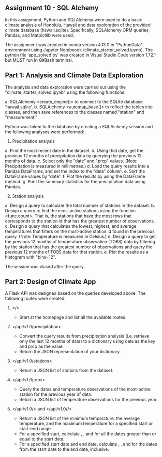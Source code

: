 ## Assignment 10 - SQL Alchemy

In this assignment, Python and SQLAlchemy were used to do a basic climate analysis of Honolulu, Hawaii and data exploration of the provided climate database (hawaii.sqlite). Specifically, SQLAlchemy ORM queries, Pandas, and Matplotlib were used.

The assignment was created in conda version 4.13.0 in "PythonData" environment using Jupyter Noteboook (climate_starter_solved.ipynb).
The python file 'app_solved.py' was created in Visual Studio Code version 1.72.1 but MUST run in GitBash terminal.

## Part 1: Analysis and Climate Data Exploration

The analysis and data exploration were carried out using the "climate_starter_solved.ipynb" using the following functions:

   a. SQLAlchemy <create_engine()> to connect to the SQLite database 'hawaii.sqlite'.
   b. SQLAlchemy <automap_base()> to reflect the tables into classes, and then save references to the classes named "station" and "measurement."

Python was linked to the database by creating a SQLAlchemy session and the following analyses were performed:

1. Precipitation analysis

  a. Find the most recent date in the dataset.
  b. Using that date, get the previous 12 months of precipitation data by querying the previous 12 months of data.
  c. Select only the "date" and "prcp" values. (Note: Precipitation is measured in millimetres.)
  d. Load the query results into a Pandas DataFrame, and set the index to the "date" column.
  e. Sort the DataFrame values by "date".
  f. Plot the results by using the DataFrame <plot> method.
  g. Print the summary statistics for the precipitation data using Pandas.

2. Station analysis

  a. Design a query to calculate the total number of stations in the dataset.
  b. Design a query to find the most-active stations using the function <func.count>. That is, the stations that have the most rows that corresponds to the station id that has the greatest number of observations.
  c. Design a query that calculates the lowest, highest, and average temperatures that filters on the most-active station id found in the previous query. (Note: Temperature is measured in Celsius.)
  d. Design a query to get the previous 12 months of temperature observation (TOBS) data by filtering by the station that has the greatest number of observations and query the previous 12 months of TOBS data for that station.
  e. Plot the results as a histogram with "bins=12".

The session was closed after the query.


## Part 2: Design of Climate App

A Flask API was designed based on the queries developed above. The following routes were created:

1. </>
   - Start at the homepage and list all the available routes.

2. </api/v1.0/precipitation>
   - Convert the query results from precipitation analysis (i.e. retrieve only the last 12 months of data) to a dictionary using date as the key and prcp as the value.
   - Return the JSON representation of your dictionary.

3. </api/v1.0/stations>
   - Return a JSON list of stations from the dataset.

4. </api/v1.0/tobs>
   - Query the dates and temperature observations of the most-active station for the previous year of data.
   - Return a JSON list of temperature observations for the previous year.

5. </api/v1.0/<start>> and </api/v1.0/<start>/<end>>
   - Return a JSON list of the minimum temperature, the average temperature, and the maximum temperature for a specified start or start-end range.
   - For a specified start, calculate <TMIN>, <TAVG>, and <TMAX> for all the dates greater than or equal to the start date.
   - For a specified start date and end date, calculate <TMIN>, <TAVG>, and <TMAX> for the dates from the start date to the end date, inclusive.



